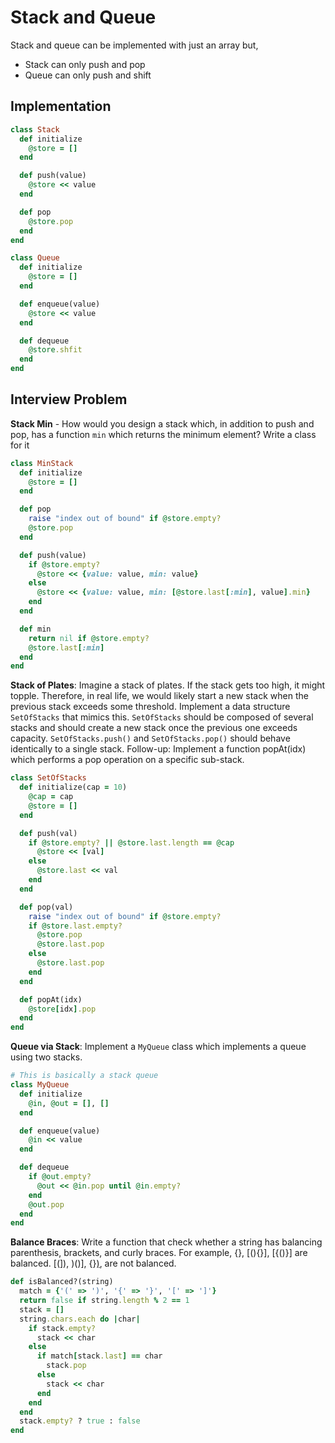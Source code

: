 # Stack and Queue
Stack and queue can be implemented with just an array but,
* Stack can only push and pop
* Queue can only push and shift

## Implementation
``` ruby
class Stack
  def initialize
    @store = []
  end

  def push(value)
    @store << value
  end

  def pop
    @store.pop
  end
end

class Queue
  def initialize
    @store = []
  end

  def enqueue(value)
    @store << value
  end

  def dequeue
    @store.shfit
  end
end
```

## Interview Problem
__Stack Min__ - How would you design a stack which, in addition to push and pop,
has a function `min` which returns the minimum element? Write a class for it
``` ruby
class MinStack
  def initialize
    @store = []
  end

  def pop
    raise "index out of bound" if @store.empty?
    @store.pop
  end

  def push(value)
    if @store.empty?
      @store << {value: value, min: value}
    else
      @store << {value: value, min: [@store.last[:min], value].min}
    end
  end

  def min
    return nil if @store.empty?
    @store.last[:min]
  end
end
```

__Stack of Plates__: Imagine a stack of plates. If the stack gets too high,
it might topple. Therefore, in real life, we would likely start a new stack
when the previous stack exceeds some threshold. Implement a data structure
`SetOfStacks` that mimics this. `SetOfStacks` should be composed of several
stacks and should create a new stack once the previous one exceeds capacity.
`SetOfStacks.push()` and `SetOfStacks.pop()` should behave identically to
a single stack.
Follow-up: Implement a function popAt(idx) which performs a pop operation
on a specific sub-stack.

``` ruby
class SetOfStacks
  def initialize(cap = 10)
    @cap = cap
    @store = []
  end

  def push(val)
    if @store.empty? || @store.last.length == @cap
      @store << [val]
    else
      @store.last << val
    end
  end

  def pop(val)
    raise "index out of bound" if @store.empty?
    if @store.last.empty?
      @store.pop
      @store.last.pop
    else
      @store.last.pop
    end
  end

  def popAt(idx)
    @store[idx].pop
  end
end
```

__Queue via Stack__: Implement a `MyQueue` class which implements a queue
using two stacks.
``` ruby
# This is basically a stack queue
class MyQueue
  def initialize
    @in, @out = [], []
  end

  def enqueue(value)
    @in << value
  end

  def dequeue
    if @out.empty?
      @out << @in.pop until @in.empty?
    end
    @out.pop
  end
end
```

__Balance Braces__: Write a function that check whether a string has
balancing parenthesis, brackets, and curly braces. For example, [](){}, [(){}],
[{()}] are balanced. [(]), )()], {}[)](), are not balanced.

``` ruby
def isBalanced?(string)
  match = {'(' => ')', '{' => '}', '[' => ']'}
  return false if string.length % 2 == 1
  stack = []
  string.chars.each do |char|
    if stack.empty?
      stack << char
    else
      if match[stack.last] == char
        stack.pop
      else
        stack << char
      end
    end
  end
  stack.empty? ? true : false
end
```
